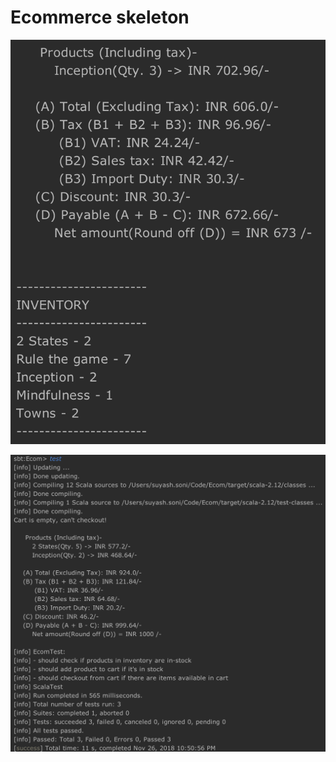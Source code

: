 # Ecommerce skeleton

![alt text](https://github.com/suyash248/Ecom/blob/master/invoice.png "Invoice")

![alt text](https://github.com/suyash248/Ecom/blob/master/tests.png "Tests")

